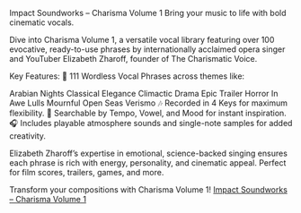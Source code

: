Impact Soundworks – Charisma Volume 1
Bring your music to life with bold cinematic vocals.

Dive into Charisma Volume 1, a versatile vocal library featuring over 100 evocative, ready-to-use phrases by internationally acclaimed opera singer and YouTuber Elizabeth Zharoff, founder of The Charismatic Voice.

Key Features:
🎤 111 Wordless Vocal Phrases across themes like:

Arabian Nights
Classical Elegance
Climactic Drama
Epic Trailer
Horror
In Awe
Lulls
Mournful
Open Seas
Verismo
🎶 Recorded in 4 Keys for maximum flexibility.
🎼 Searchable by Tempo, Vowel, and Mood for instant inspiration.
🎧 Includes playable atmosphere sounds and single-note samples for added creativity.

Elizabeth Zharoff’s expertise in emotional, science-backed singing ensures each phrase is rich with energy, personality, and cinematic appeal. Perfect for film scores, trailers, games, and more.

Transform your compositions with Charisma Volume 1!
<a href="https://soundbanks.io/product/impact-soundworks-charisma-volume-1/
">Impact Soundworks – Charisma Volume 1 </a>
